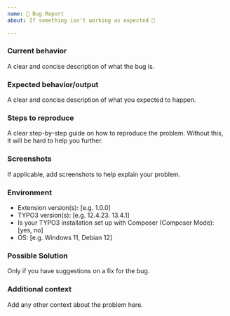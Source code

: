 ```yaml
---
name: 🐛 Bug Report
about: If something isn't working as expected 🤔

---
```


### Current behavior

A clear and concise description of what the bug is.

### Expected behavior/output

A clear and concise description of what you expected to happen.

### Steps to reproduce

A clear step-by-step guide on how to reproduce the problem. Without this, it will be hard to help you further.

### Screenshots

If applicable, add screenshots to help explain your problem.

### Environment

- Extension version(s): [e.g. 1.0.0]
- TYPO3 version(s): [e.g. 12.4.23. 13.4.1]
- Is your TYPO3 installation set up with Composer (Composer Mode): [yes, no]
- OS: [e.g. Windows 11, Debian 12]

### Possible Solution

Only if you have suggestions on a fix for the bug.

### Additional context

Add any other context about the problem here.
